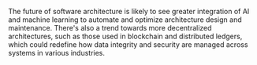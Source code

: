 The future of software architecture is likely to see greater integration of AI and machine learning to automate and optimize architecture design and maintenance. There's also a trend towards more decentralized architectures, such as those used in blockchain and distributed ledgers, which could redefine how data integrity and security are managed across systems in various industries.